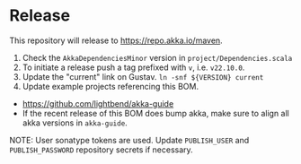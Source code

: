 # Release

This repository will release to https://repo.akka.io/maven.

1. Check the `AkkaDependenciesMinor` version in `project/Dependencies.scala`
1. To initiate a release push a tag prefixed with `v`, i.e. `v22.10.0`.
1. Update the "current" link on Gustav. `ln -snf ${VERSION} current`
1. Update example projects referencing this BOM.
  * https://github.com/lightbend/akka-guide
  * If the recent release of this BOM does bump akka, make sure to align all akka versions in `akka-guide`.

NOTE: User sonatype tokens are used. Update `PUBLISH_USER` and `PUBLISH_PASSWORD` repository secrets if necessary.
